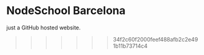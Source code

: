 # NodeSchool Barcelona

just a GitHub hosted website.
>>>>>>> 34f2c60f2000feef488afb2c2e491b11b73714c4
